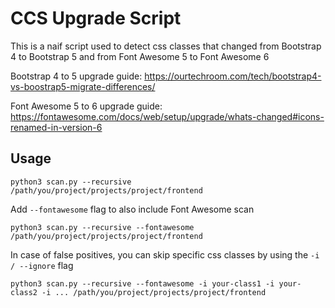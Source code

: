 # CCS Upgrade Script

This is a naif script used to detect css classes that changed from Bootstrap 4 to Bootstrap 5 and from Font Awesome 5 to Font Awesome 6

Bootstrap 4 to 5 upgrade guide: https://ourtechroom.com/tech/bootstrap4-vs-boostrap5-migrate-differences/

Font Awesome 5 to 6 upgrade guide: https://fontawesome.com/docs/web/setup/upgrade/whats-changed#icons-renamed-in-version-6

## Usage

```
python3 scan.py --recursive /path/you/project/projects/project/frontend
```

Add `--fontawesome` flag to also include Font Awesome scan

```
python3 scan.py --recursive --fontawesome /path/you/project/projects/project/frontend
```

In case of false positives, you can skip specific css classes by using the `-i / --ignore` flag

```
python3 scan.py --recursive --fontawesome -i your-class1 -i your-class2 -i ... /path/you/project/projects/project/frontend
```
